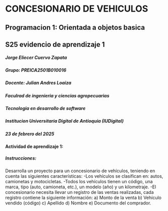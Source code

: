 # CONCESIONARIO DE VEHICULOS
## Programacion 1: Orientada a objetos basica
## S25 evidencio de aprendizaje 1


##### Jorge Eliecer Cuervo Zapata
##### Grupo: PREICA2501B010016
##### Docente: Julian Andres Loaiza
##### Faculrad de ingenieria y ciencias agropecuarias
##### Tecnologia en desarrollo de software
##### Institucion Universitaria Digital de Antioquia (IUDigital)
##### 23 de febrero del 2025

#### Actividad de aprendizaje 1:
##### **Instrucciones:** <p>
Desarrolla un proyecto para un concesionario de vehículos, teniendo en cuenta las siguientes características:
-Los vehículos se clasifican en: autos, camionetas y motocicletas.
-Todos los vehículos tienen un código, una marca, tipo (auto, camioneta, etc.), un modelo (año) y un kilometraje.
-El concesionario necesita llevar un registro de las ventas realizadas, cada registro contiene la siguiente información:
a) Monto de la venta
b) Vehículo vendido (código)
c) Apellido
d) Nombre
e) Documento del comprador.
</p>


